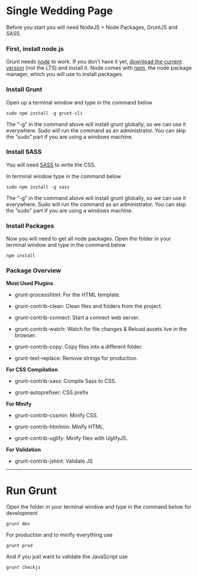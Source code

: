 Single Wedding Page
==============

Before you start you will need NodeJS + Node Packages, GruntJS and SASS.


### First, install node.js

Grunt needs [node](https://nodejs.org/en/) to work. If you don't have it yet, [download the current version](https://nodejs.org/en/download/current/) (not the LTS) and install it. 
Node comes with [npm](https://www.npmjs.com/), the node package manager, which you will use to install packages.


### Install Grunt

Open up a terminal window and type in the command below

```
sudo npm install -g grunt-cli
```

The “-g” in the command above will install grunt globally, so we can use it everywhere. 
Sudo will run the command as an administrator. You can skip the “sudo” part if you are using a windows machine.


### Install SASS

You will need [SASS](https://sass-lang.com/) to write the CSS.

In terminal window type in the command below

```
sudo npm install -g sass
```

The “-g” in the command above will install grunt globally, so we can use it everywhere. 
Sudo will run the command as an administrator. You can skip the “sudo” part if you are using a windows machine.


### Install Packages

Now you will need to get all node packages.
Open the folder in your terminal window and type in the command below

```
npm install
```


### Package Overview

**Most Used Plugins**

* grunt-processhtml: For the HTML template.

* grunt-contrib-clean: Clean files and folders from the project.

* grunt-contrib-connect: Start a connect web server.

* grunt-contrib-watch: Watch for file changes & Reload assets live in the browser.

* grunt-contrib-copy: Copy files into a different folder.

* grunt-text-replace: Remove strings for production.


**For CSS Compilation**

* grunt-contrib-sass: Compile Sass to CSS.

* grunt-autoprefixer: CSS prefix


**For Minify**

* grunt-contrib-cssmin: Minify CSS.

* grunt-contrib-htmlmin: Minify HTML.

* grunt-contrib-uglify: Minify files with UglifyJS.


**For Validation**

* grunt-contrib-jshint: Validate JS

-------------------------------------------------------------------

# Run Grunt

Open the folder in your terminal window and type in the command below for development

```
grunt dev
```

For production and to minify everything use

```
grunt prod
```

And if you just want to validate the JavaScript use

```
grunt checkjs
```